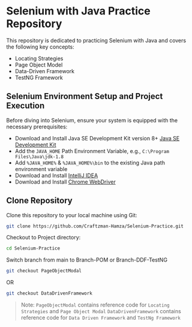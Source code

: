 # Selenium with Java Practice Repository

This repository is dedicated to practicing Selenium with Java and covers the following key concepts:

- Locating Strategies
- Page Object Model
- Data-Driven Framework
- TestNG Framework

## Selenium Environment Setup and Project Execution

Before diving into Selenium, ensure your system is equipped with the necessary prerequisites:

- Download and Install Java SE Development Kit version 8+ [Java SE Development Kit](https://www.oracle.com/pk/java/technologies/javase/javase8-archive-downloads.html)
- Add the `JAVA_HOME` Path Environment Variable, e.g., `C:\Program Files\Java\jdk-1.8`
- Add `%JAVA_HOME%` & `%JAVA_HOME%\bin` to the existing Java path environment variable
- Download and Install [IntelliJ IDEA](https://www.jetbrains.com/idea/download/other.html)
- Download and Install [Chrome WebDriver](https://chromedriver.chromium.org/downloads)

## Clone Repository
Clone this repository to your local machine using Git:
   ```bash
   git clone https://github.com/Craftzman-Hamza/Selenium-Practice.git
   ```

Checkout to Project directory:
   ```bash
   cd Selenium-Practice
   ```

Switch branch from main to Branch-POM or Branch-DDF-TestNG
   ```bash
   git checkout PageObjectModal
   ```
   OR
   ```bash
   git checkout DataDrivenFramework
   ```

> Note: `PageObjectModal` contains reference code for `Locating Strategies` and `Page Object Modal`
> `DataDrivenFramework` contains reference code for `Data Driven Framework` and `TestNg Framework`
